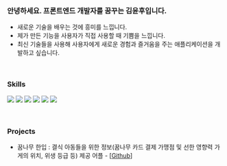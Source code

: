 ### 안녕하세요. 프론트엔드 개발자를 꿈꾸는 김윤후입니다.
<ul>
<li>새로운 기술을 배우는 것에 흥미를 느낍니다.</li>
<li>제가 만든 기능을 사용자가 직접 사용할 때 기쁨을 느낍니다.</li>
<li>최신 기술들을 사용해 사용자에게 새로운 경험과 즐거움을 주는 애플리케이션을 개발하고 싶습니다.</li>
</ul>
<br/>

### Skills
<p>
  <img src="https://img.shields.io/badge/JavaScript-F7DF1E?style=flat-square&logo=javascript&logoColor=black">
  <img src="https://img.shields.io/badge/HTML5-E34F26?style=flat-square&logo=html5&logoColor=white">
  <img src="https://img.shields.io/badge/CSS-1572B6?style=flat-square&logo=CSS3&logoColor=white">
  <img src="https://img.shields.io/badge/React-61DAFB?style=flat-square&logo=react&logoColor=black">
  <img src="https://img.shields.io/badge/TypeScript-3178C6?style=flat&logo=TypeScript&logoColor=white"/>
  <img src="https://img.shields.io/badge/Next.js-000000?style=flat&logo=nextdotjs&logoColor=white">
</p>
<br/>

### Projects
- 꿈나무 한입 : 결식 아동들을 위한 정보(꿈나무 카드 결제 가맹점 및 선한 영향력 가게의 위치, 위생 등급 등) 제공 어플 - [[Github](https://github.com/SunEom/a-Dream-Leaf)] 

<br/>
